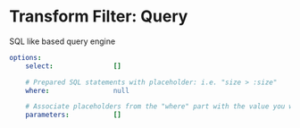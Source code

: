 # Transform Filter: Query

SQL like based query engine

<!-- config starts -->
```yaml
options:
    select:               []

    # Prepared SQL statements with placeholder: i.e. "size > :size"
    where:                null

    # Associate placeholders from the "where" part with the value you want: i.e. "{ size: 10 }"
    parameters:           []

```
<!-- config ends -->
